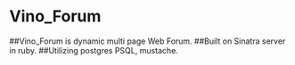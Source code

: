 # Vino_Forum

##Vino_Forum is dynamic multi page Web Forum. 
##Built on Sinatra server in ruby. 
##Utilizing postgres PSQL, mustache. 


